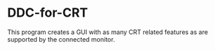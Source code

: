 # DDC-for-CRT

This program creates a GUI with as many CRT related features as are supported by the connected monitor.